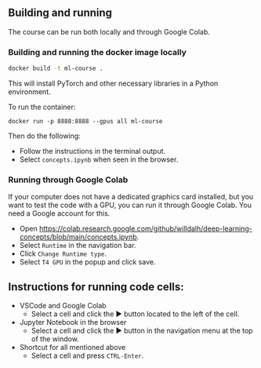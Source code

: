 
## Building and running
The course can be run both locally and through Google Colab.

### Building and running the docker image locally

```bash
docker build -t ml-course .
```
This will install PyTorch and other necessary libraries in a Python environment.

To run the container:
```
docker run -p 8888:8888 --gpus all ml-course
```
Then do the following:
- Follow the instructions in the terminal output.
- Select `concepts.ipynb` when seen in the browser.

### Running through Google Colab
If your computer does not have a dedicated graphics card installed, but you want to test the code with a GPU, you can run it through Google Colab. You need a Google account for this. 

- Open https://colab.research.google.com/github/willdalh/deep-learning-concepts/blob/main/concepts.ipynb.
- Select `Runtime` in the navigation bar.
- Click `Change Runtime type`.
- Select `T4 GPU` in the popup and click save.


## Instructions for running code cells:
- VSCode and Google Colab
    - Select a cell and click the ▶️ button located to the left of the cell.
- Jupyter Notebook in the browser
    - Select a cell and click the ▶️ button in the navigation menu at the top of the window.
- Shortcut for all mentioned above
    - Select a cell and press `CTRL-Enter`.